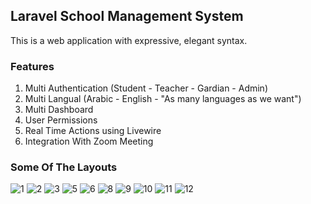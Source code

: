 
## Laravel School Management System

This is a web application with expressive, elegant syntax. 

### Features
1. Multi Authentication (Student - Teacher - Gardian - Admin)
2. Multi Langual (Arabic - English - "As many languages as we want")
3. Multi Dashboard
4. User Permissions
5. Real Time Actions using Livewire
6. Integration With Zoom Meeting

### Some Of The Layouts
![1](https://github.com/Abdogoda/laravel_school/assets/90099230/8af37de4-7f5d-4adf-8ae6-c04dbc123b7a)
![2](https://github.com/Abdogoda/laravel_school/assets/90099230/e62bfc10-dc0a-44d7-994c-7cae7138e603)
![3](https://github.com/Abdogoda/laravel_school/assets/90099230/7b748df0-8ac5-4b8b-a66a-1baaf33aa4ae)
![5](https://github.com/Abdogoda/laravel_school/assets/90099230/fc8bc189-948f-4cc9-89d4-697bd731f6d6)
![6](https://github.com/Abdogoda/laravel_school/assets/90099230/fb85e138-1f34-452b-8e74-ec90d91573ce)
![8](https://github.com/Abdogoda/laravel_school/assets/90099230/e507fb8e-64db-4a4a-a073-b8fa0bceed9a)
![9](https://github.com/Abdogoda/laravel_school/assets/90099230/bfb96df6-c9a5-47ef-a14a-2df7b57d6af5)
![10](https://github.com/Abdogoda/laravel_school/assets/90099230/5d23d384-ef35-4e17-bac7-1f0f67772a50)
![11](https://github.com/Abdogoda/laravel_school/assets/90099230/cd0615e0-cec8-4c8f-83a8-38f49b28769b)
![12](https://github.com/Abdogoda/laravel_school/assets/90099230/7b727b07-a17a-44d9-934a-47f9e0b6eea4)
